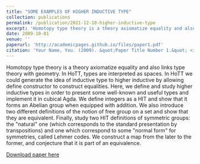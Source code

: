 ```yaml
---
title: "SOME EXAMPLES OF HIGHER INDUCTIVE TYPE"
collection: publications
permalink: /publication/2021-12-10-higher-inductive-type
excerpt: 'Homotopy type theory is a theory axiomatize equality and also links type theory with geometry. In HoTT, types are interpreted as spaces. In HoTT we could generate the idea of inductive type to higher inductive by allowing define constructor to construct equalities. Here, we define and study higher inductive types in order to present some well-known and useful types and implement it in cubical Agda. We define integers as a HIT and show that it forms an Abelian group when equipped with addition. We also introduce two different definitions of the notion of free group on a set and show that they are equivalent. Finally, study two HIT definitions of symmetric groups: the "natural" one (which corresponds to the standard presentation by transpositions) and one which correspond to some "normal form" for symmetries, called Lehmer codes. We construct a map from the later to the former, and conjecture that it is part of an equivalence.'
date: 2009-10-01
venue: ''
paperurl: 'http://academicpages.github.io/files/paper1.pdf'
citation: 'Your Name, You. (2009). &quot;Paper Title Number 1.&quot; <i>Journal 1</i>. 1(1).'
---
```

Homotopy type theory is a theory axiomatize equality and also links type theory with geometry. In HoTT, types are interpreted as spaces. In HoTT we could generate the idea of inductive type to higher inductive by allowing define constructor to construct equalities. Here, we define and study higher inductive types in order to present some well-known and useful types and implement it in cubical Agda. We define integers as a HIT and show that it forms an Abelian group when equipped with addition. We also introduce two different definitions of the notion of free group on a set and show that they are equivalent. Finally, study two HIT definitions of symmetric groups: the "natural" one (which corresponds to the standard presentation by transpositions) and one which correspond to some "normal form" for symmetries, called Lehmer codes. We construct a map from the later to the former, and conjecture that it is part of an equivalence.

[Download paper here](http://hyleindex.github.io/files/Some_examples_of_higher_inductive_types.pdf)